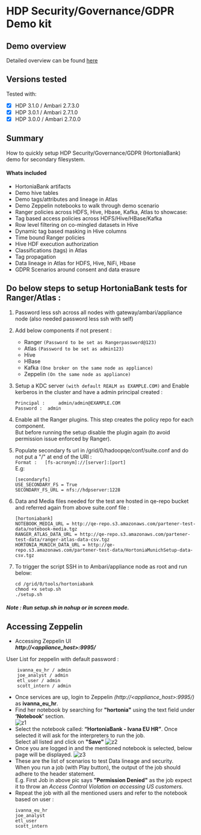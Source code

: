 # HDP Security/Governance/GDPR Demo kit

## Demo overview

Detailed overview can be found [here](https://community.hortonworks.com/articles/151939/hdp-securitygovernance-demo-kit.html) 

## Versions tested

Tested with:
- [x] HDP 3.1.0 / Ambari 2.7.3.0
- [x] HDP 3.0.1 / Ambari 2.7.1.0
- [x] HDP 3.0.0 / Ambari 2.7.0.0

## Summary
How to quickly setup HDP Security/Governance/GDPR (HortoniaBank) demo for secondary filesystem.

#### Whats included
- HortoniaBank artifacts
- Demo hive tables
- Demo tags/attributes and lineage in Atlas
- Demo Zeppelin notebooks to walk through demo scenario
- Ranger policies across HDFS, Hive, Hbase, Kafka, Atlas to showcase:
- Tag based access policies across HDFS/Hive/HBase/Kafka
- Row level filtering on co-mingled datasets in Hive
- Dynamic tag based masking in Hive columns
- Time bound Ranger policies
- Hive HDF execution authorization
- Classifications (tags) in Atlas
- Tag propagation
- Data lineage in Atlas for HDFS, Hive, NiFi, Hbase
- GDPR Scenarios around consent and data erasure

## Do below steps to setup HortoniaBank tests for Ranger/Atlas :

 1. Password less ssh across all nodes with gateway/ambari/appliance node (also needed password less ssh with self)

 2. Add below components if not present : <br>
    - Ranger    `(Password to be set as Rangerpassword@123)`
    - Atlas		`(Password to be set as admin123)`
    - Hive
    - HBase
    - Kafka		`(One broker on the same node as appliance)`
    - Zeppelin	`(On the same node as appliance)`

 3. Setup a KDC server `(with default REALM as EXAMPLE.COM)` and Enable kerberos in the cluster and have a admin principal created : <br>
    ```kadmin.local -q "addprinc -pw admin admin/admin"
    Principal : 	admin/admin@EXAMPLE.COM
    Password : 	admin
    ```

 4. Enable all the Ranger plugins. This step creates the policy repo for each component. <br>
But before running the setup disable the plugin again (to avoid permission issue enforced by Ranger).

 5. Populate secondary fs url in /grid/0/hadoopqe/conf/suite.conf and do not put a "/" at end of the URI : <br>
`Format : 	[fs-acronym]://[server]:[port]` <br>
E.g: <br>
    ```
    [secondaryfs]
    USE_SECONDARY_FS = True
    SECONDARY_FS_URL = nfs://hdpserver:1228
    ```

 6. Data and Media files needed for the test are hosted in qe-repo bucket and referred again from above suite.conf file : <br>
    ```
    [hortoniabank]
    NOTEBOOK_MEDIA_URL = http://qe-repo.s3.amazonaws.com/partener-test-data/notebook-media.tgz
    RANGER_ATLAS_DATA_URL = http://qe-repo.s3.amazonaws.com/partener-test-data/ranger-atlas-data-csv.tgz
    HORTONIA_MUNICH_DATA_URL = http://qe-repo.s3.amazonaws.com/partener-test-data/HortoniaMunichSetup-data-csv.tgz
    ```

 7. To trigger the script SSH in to Ambari/appliance node as root and run below: <br>
    ```
    cd /grid/0/tools/hortoniabank
    chmod +x setup.sh
    ./setup.sh
    ```

#### _Note : Run setup.sh in nohup or in screen mode._

  ## Accessing Zeppelin
  
- Accessing Zeppelin UI <br>
    _**http://<appliance_host>:9995/**_

User List for zeppelin with default password :
```
    ivanna_eu_hr / admin
    joe_analyst / admin
    etl_user / admin
    scott_intern / admin
```

- Once services are up, login to Zeppelin *(http://<appliance_host>:9995/)* as **ivanna_eu_hr**.
- Find her notebook by searching for **"hortonia"** using the text field under **‘Notebook’** section. <br>
![z1](https://user-images.githubusercontent.com/40571322/58865931-15002d80-86d5-11e9-9b29-7121b9934cff.png)
- Select the notebook called: **“HortoniaBank - Ivana EU HR”**. Once selected it will ask for the interpreters to run the job.
  <br>Select all listed and click on **"Save"**
![z2](https://user-images.githubusercontent.com/40571322/58865932-15002d80-86d5-11e9-8832-28f9f83947b5.png)
- Once you are logged in and the mentioned notebook is selected, below page will be displayed.
![z3](https://user-images.githubusercontent.com/40571322/58865933-15002d80-86d5-11e9-9baf-a96029ae05d6.png)
- These are the list of scenarios to test Data lineage and security. <br> When you run a job (with Play button), the output of the job should adhere to the header statement.
<br>E.g. First Job in above pic says **"Permission Denied"** as the job expect it to throw an *Access Control Violation on accessing US customers*.
- Repeat the job with all the mentioned users and refer to the notebook based on user : 
    ```
    ivanna_eu_hr
    joe_analyst
    etl_user
    scott_intern
    ```